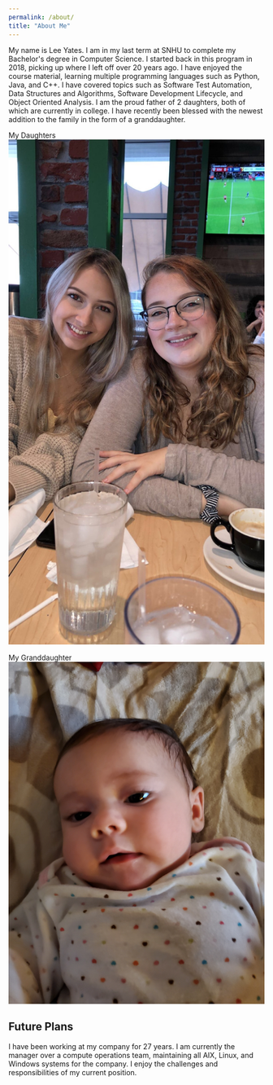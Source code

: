 ```yaml
---
permalink: /about/
title: "About Me"
---
```


My name is Lee Yates.  I am in my last term at SNHU to complete my Bachelor's degree in Computer Science.  I started back in this program in 2018, picking up where I left off over 20  years ago.  I have enjoyed the course material, learning multiple programming languages such as Python, Java, and C++.  I have covered topics such as Software Test Automation, Data Structures and Algorithms, Software Development Lifecycle, and Object Oriented Analysis.  I am the proud father of 2 daughters, both of which are currently in college.  I have recently been blessed with the newest addition to the family in the form of a granddaughter.  

My Daughters
![Daughters](/assets/images/girls.jpeg)

My Granddaughter
![Granddaugther](/assets/images/gdaughter.jpg)

## Future Plans
I have been working at my company for 27 years. I am currently the manager over a compute operations team, maintaining all AIX, Linux, and Windows systems for the company.  I enjoy the challenges and responsibilities of my current position.
